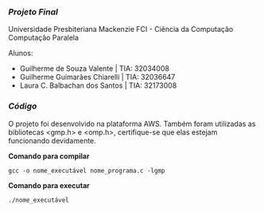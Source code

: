 ### _Projeto Final_

Universidade Presbiteriana Mackenzie 
FCI - Ciência da Computação
Computação Paralela 

Alunos:
- Guilherme de Souza Valente | TIA: 32034008
- Guilherme Guimarães Chiarelli | TIA: 32036647
- Laura C. Balbachan dos Santos | TIA: 32173008


### _Código_
O projeto foi desenvolvido na plataforma AWS. Também foram utilizadas as bibliotecas <gmp.h> e <omp.h>, certifique-se que elas estejam funcionando devidamente. 



**Comando para compilar**
```
gcc -o nome_executável nome_programa.c -lgmp
```

**Comando para executar**
```
./nome_executável
```
